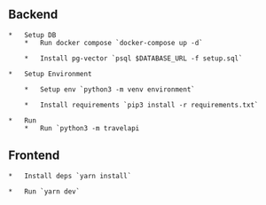 ## Backend

    *   Setup DB
        *   Run docker compose `docker-compose up -d`

        *   Install pg-vector `psql $DATABASE_URL -f setup.sql`

    *   Setup Environment

        *   Setup env `python3 -m venv environment`

        *   Install requirements `pip3 install -r requirements.txt`

    *   Run
        *   Run `python3 -m travelapi

## Frontend

    *   Install deps `yarn install`

    *   Run `yarn dev`
